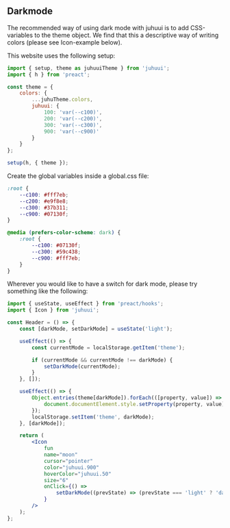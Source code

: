 ## Darkmode

The recommended way of using dark mode with juhuui is to add CSS-variables to the theme object. We find that this a descriptive way of writing colors (please see Icon-example below).

This website uses the following setup:

```js
import { setup, theme as juhuuiTheme } from 'juhuui';
import { h } from 'preact';

const theme = {
	colors: {
		...juhuTheme.colors,
		juhuui: {
			100: 'var(--c100)',
			200: 'var(--c200)',
			300: 'var(--c300)',
			900: 'var(--c900)'
		}
	}
};

setup(h, { theme });
```

Create the global variables inside a global.css file:

```css
:root {
	--c100: #fff7eb;
	--c200: #e9f8e8;
	--c300: #37b311;
	--c900: #07130f;
}

@media (prefers-color-scheme: dark) {
	:root {
		--c100: #07130f;
		--c300: #59c438;
		--c900: #fff7eb;
	}
}
```

Wherever you would like to have a switch for dark mode, please try something like the following:

```jsx
import { useState, useEffect } from 'preact/hooks';
import { Icon } from 'juhuui';

const Header = () => {
	const [darkMode, setDarkMode] = useState('light');

	useEffect(() => {
		const currentMode = localStorage.getItem('theme');

		if (currentMode && currentMode !== darkMode) {
			setDarkMode(currentMode);
		}
	}, []);

	useEffect(() => {
		Object.entries(theme[darkMode]).forEach(([property, value]) => {
			document.documentElement.style.setProperty(property, value);
		});
		localStorage.setItem('theme', darkMode);
	}, [darkMode]);

	return (
		<Icon
			fun
			name="moon"
			cursor="pointer"
			color="juhuui.900"
			hoverColor="juhuui.50"
			size="6"
			onClick={() =>
				setDarkMode((prevState) => (prevState === 'light' ? 'dark' : 'light'))
			}
		/>
	);
};
```
